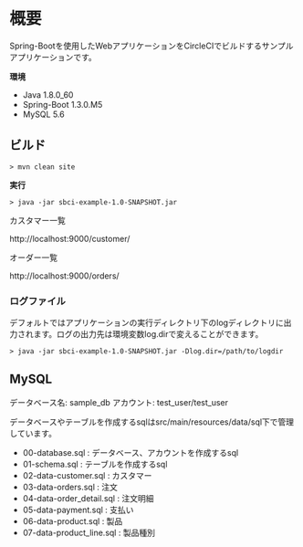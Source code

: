 # 概要

Spring-Bootを使用したWebアプリケーションをCircleCIでビルドするサンプルアプリケーションです。

**環境**

* Java 1.8.0_60
* Spring-Boot 1.3.0.M5
* MySQL 5.6


## ビルド

```
> mvn clean site
```

**実行**

```
> java -jar sbci-example-1.0-SNAPSHOT.jar
```

カスタマー一覧

http://localhost:9000/customer/

オーダー一覧

http://localhost:9000/orders/


### ログファイル

デフォルトではアプリケーションの実行ディレクトリ下のlogディレクトリに出力されます。ログの出力先は環境変数log.dirで変えることができます。

```
> java -jar sbci-example-1.0-SNAPSHOT.jar -Dlog.dir=/path/to/logdir
```

## MySQL

データベース名: sample_db
アカウント: test_user/test_user

データベースやテーブルを作成するsqlはsrc/main/resources/data/sql下で管理しています。

* 00-database.sql : データベース、アカウントを作成するsql
* 01-schema.sql : テーブルを作成するsql
* 02-data-customer.sql : カスタマー
* 03-data-orders.sql : 注文
* 04-data-order_detail.sql : 注文明細
* 05-data-payment.sql : 支払い
* 06-data-product.sql : 製品
* 07-data-product_line.sql : 製品種別 
